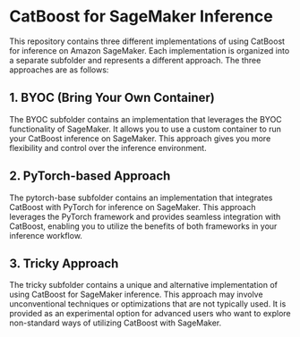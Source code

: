 # CatBoost for SageMaker Inference
This repository contains three different implementations of using CatBoost for inference on Amazon SageMaker. Each implementation is organized into a separate subfolder and represents a different approach. The three approaches are as follows:

## 1. BYOC (Bring Your Own Container)
The BYOC subfolder contains an implementation that leverages the BYOC functionality of SageMaker. It allows you to use a custom container to run your CatBoost inference on SageMaker. This approach gives you more flexibility and control over the inference environment.

## 2. PyTorch-based Approach
The pytorch-base subfolder contains an implementation that integrates CatBoost with PyTorch for inference on SageMaker. This approach leverages the PyTorch framework and provides seamless integration with CatBoost, enabling you to utilize the benefits of both frameworks in your inference workflow.

## 3. Tricky Approach
The tricky subfolder contains a unique and alternative implementation of using CatBoost for SageMaker inference. This approach may involve unconventional techniques or optimizations that are not typically used. It is provided as an experimental option for advanced users who want to explore non-standard ways of utilizing CatBoost with SageMaker.
